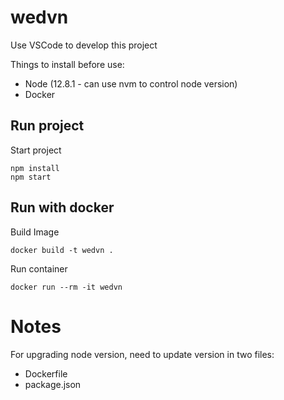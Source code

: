 # wedvn

Use VSCode to develop this project

Things to install before use:

- Node (12.8.1 - can use nvm to control node version)
- Docker

## Run project

Start project

```
npm install
npm start
```

## Run with docker

Build Image

```
docker build -t wedvn .
```

Run container

```
docker run --rm -it wedvn
```

# Notes

For upgrading node version, need to update version in two files:

- Dockerfile
- package.json
